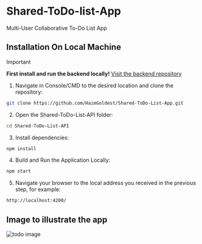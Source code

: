 # Shared-ToDo-list-App
Multi-User Collaborative To-Do List App

## Installation On Local Machine

> [!IMPORTANT]
> __First install and run the backend locally!__
> [Visit the backend repository](https://github.com/HaimGoldest/Shared-ToDo-List-API)

1. Navigate in Console/CMD to the desired location and clone the repository:

```bash
git clone https://github.com/HaimGoldest/Shared-ToDo-List-App.git
```

2. Open the Shared-ToDo-List-API folder:

```bash
cd Shared-ToDo-List-API
```

3. Install dependencies:

```bash
npm install
```

4. Build and Run the Application Locally:

```bash
npm start
```

5. Navigate your browser to the local address you received in the previous step, for example:

```bash
http://localhost:4200/
```


## Image to illustrate the app
![todo image](https://github.com/user-attachments/assets/0db30631-b197-4379-9706-6305b6775ac9)
